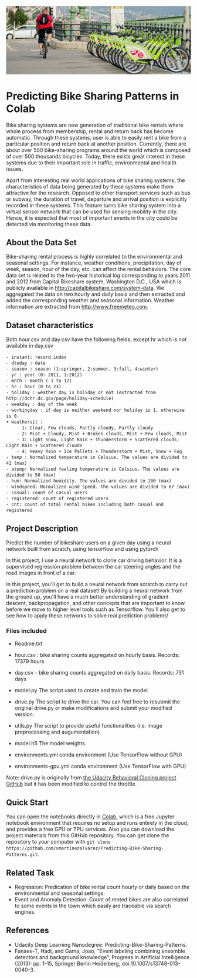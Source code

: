 ![Center Image](images/fig1.jpg)

# Predicting Bike Sharing Patterns in Colab
Bike sharing systems are new generation of traditional bike rentals where whole process from membership, rental and return 
back has become automatic. Through these systems, user is able to easily rent a bike from a particular position and return 
back at another position. Currently, there are about over 500 bike-sharing programs around the world which is composed of 
over 500 thousands bicycles. Today, there exists great interest in these systems due to their important role in traffic, 
environmental and health issues. 

Apart from interesting real world applications of bike sharing systems, the characteristics of data being generated by
these systems make them attractive for the research. Opposed to other transport services such as bus or subway, the duration
of travel, departure and arrival position is explicitly recorded in these systems. This feature turns bike sharing system into a virtual sensor network that can be used for sensing mobility in the city. Hence, it is expected that most of important
events in the city could be detected via monitoring these data.

## About the Data Set
Bike-sharing rental process is highly correlated to the environmental and seasonal settings. For instance, weather conditions, precipitation, day of week, season, hour of the day, etc. can affect the rental behaviors. The core data set is related to the two-year historical log corresponding to years 2011 and 2012 from Capital Bikeshare system, Washington D.C., USA which is publicly available in http://capitalbikeshare.com/system-data. We aggregated the data on two hourly and daily basis and then extracted and added the corresponding weather and seasonal information. Weather information are extracted from http://www.freemeteo.com.

## Dataset characteristics
	
Both hour.csv and day.csv have the following fields, except hr which is not available in day.csv
	
	- instant: record index
	- dteday : date
	- season : season (1:springer, 2:summer, 3:fall, 4:winter)
	- yr : year (0: 2011, 1:2012)
	- mnth : month ( 1 to 12)
	- hr : hour (0 to 23)
	- holiday : weather day is holiday or not (extracted from http://dchr.dc.gov/page/holiday-schedule)
	- weekday : day of the week
	- workingday : if day is neither weekend nor holiday is 1, otherwise is 0.
	+ weathersit : 
		- 1: Clear, Few clouds, Partly cloudy, Partly cloudy
		- 2: Mist + Cloudy, Mist + Broken clouds, Mist + Few clouds, Mist
		- 3: Light Snow, Light Rain + Thunderstorm + Scattered clouds, Light Rain + Scattered clouds
		- 4: Heavy Rain + Ice Pallets + Thunderstorm + Mist, Snow + Fog
	- temp : Normalized temperature in Celsius. The values are divided to 41 (max)
	- atemp: Normalized feeling temperature in Celsius. The values are divided to 50 (max)
	- hum: Normalized humidity. The values are divided to 100 (max)
	- windspeed: Normalized wind speed. The values are divided to 67 (max)
	- casual: count of casual users
	- registered: count of registered users
	- cnt: count of total rental bikes including both casual and registered

## Project Description

Predict the number of bikeshare users on a given day using a neural network built from scratch, using tensorflow and using pytorch

In this project, I use a neural network to clone car driving behavior.  It is a supervised regression problem between the car steering angles and the road images in front of a car.  

In this project, you'll get to build a neural network from scratch to carry out a prediction problem on a real dataset! By building a neural network from the ground up, you'll have a much better understanding of gradient descent, backpropagation, and other concepts that are important to know before we move to higher level tools such as Tensorflow. You'll also get to see how to apply these networks to solve real prediction problems!


### Files included

 - Readme.txt
 - hour.csv : bike sharing counts aggregated on hourly basis. Records: 17379 hours
 - day.csv - bike sharing counts aggregated on daily basis. Records: 731 days
 
- model.py The script used to create and train the model.
- drive.py The script to drive the car. You can feel free to resubmit the original drive.py or make modifications and submit your modified version.
- utils.py The script to provide useful functionalities (i.e. image preprocessing and augumentation)
- model.h5 The model weights.
- environments.yml conda environment (Use TensorFlow without GPU)
- environments-gpu.yml conda environment (Use TensorFlow with GPU)

Note: drive.py is originally from [the Udacity Behavioral Cloning project GitHub](https://github.com/udacity/CarND-Behavioral-Cloning-P3) but it has been modified to control the throttle.

## Quick Start

You can open the notebooks directly in [Colab](https://colab.research.google.com), which is a free Jupyter notebook environment that requires no setup and runs entirely in the cloud, and provides a free GPU or TPU services. Also you can download the project materials from this GitHub repository. You can get clone the repository  to your computer with ``git clone https://github.com/vmartinezalvarez/Predicting-Bike-Sharing-Patterns.git``.

## Related Task

- Regression: Predication of bike rental count hourly or daily based on the environmental and seasonal settings.
- Event and Anomaly Detection: Count of rented bikes are also correlated to some events in the town which easily are traceable via search engines.

## References
- Udacity Deep Learning Nanodegree: Predicting-Bike-Sharing-Patterns.
- Fanaee-T, Hadi, and Gama, Joao, "Event labeling combining ensemble detectors and background knowledge", Progress in Artificial Intelligence (2013): pp. 1-15, Springer Berlin Heidelberg, doi:10.1007/s13748-013-0040-3.





	




